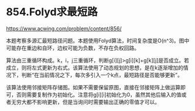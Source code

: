 854.Folyd求最短路
==
https://www.acwing.com/problem/content/856/

本题考察多源汇最短路径问题。本题使用Folyd算法，时间复杂度是O(n^3)。图中可能存在重边和自环，边权可能为负数，不存在负权回路。

算法由三重循环构成。k，i，j三重循环，判断g[i][j]>g[i][k]+g[k][j]是否成立。若成立，则将左式更新为右式。该算法使用了动态规划的思想，是在k逐渐增加的情况下，判断“在当前情况之下，每次多引入一个k点，最短路径是否能够更新”。

该算法使用邻接矩阵存储图。如果不需要保留原图，直接在邻接矩阵上做运算即可，否则需要复制作为初始化。注意将g[i][i]初始化为0，虽然其他后输入的值或者无穷大都不影响更新，但是当询问时需要输出正确的零值才可以。